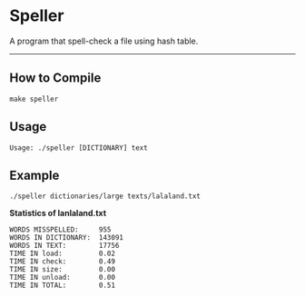 # Speller

A program that spell-check a file using hash table.

---

## How to Compile
    make speller

## Usage
    Usage: ./speller [DICTIONARY] text

## Example

    ./speller dictionaries/large texts/lalaland.txt

**Statistics of  lanlaland.txt**

    WORDS MISSPELLED:     955
    WORDS IN DICTIONARY:  143091
    WORDS IN TEXT:        17756
    TIME IN load:         0.02
    TIME IN check:        0.49
    TIME IN size:         0.00
    TIME IN unload:       0.00
    TIME IN TOTAL:        0.51